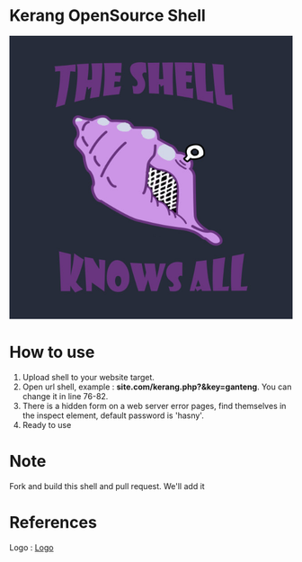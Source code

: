 # Kerang OpenSource Shell 


![Kerang](logo.jpg)

# How to use
 1. Upload shell to your website target.
 2. Open url shell, example : **site.com/kerang.php?&key=ganteng**. You can change it in line 76-82.
 3. There is a hidden form on a web server error pages, find themselves in the inspect element, default password is 'hasny'.
 4. Ready to use

# Note

Fork and build this shell and pull request. We'll add it

# References 

Logo : [Logo](https://res.cloudinary.com/teepublic/image/private/s--olpzF1g8--/t_Preview/b_rgb:262c3a,c_limit,f_jpg,h_630,q_90,w_630/v1473440717/production/designs/674337_1.jpg)
